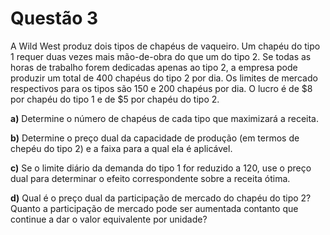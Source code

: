 # Questão 3 
A Wild West produz dois tipos de chapéus de vaqueiro. Um chapéu do tipo 1 requer duas vezes mais mão-de-obra do que um do tipo 2. Se todas as horas de trabalho forem dedicadas apenas ao tipo 2, a empresa pode produzir um total de 400 chapéus do tipo 2 por dia. Os limites de mercado respectivos para os tipos são 150 e 200 chapéus por dia. O lucro é de $8 por chapéu do tipo 1 e de $5 por chapéu do tipo 2.

**a)** Determine o número de chapéus de cada tipo que maximizará a receita.

**b)** Determine o preço dual da capacidade de produção (em termos de chepéu do tipo 2) e a faixa para a qual ela é aplicável.

**c)** Se o limite diário da demanda do tipo 1 for reduzido a 120, use o preço dual para determinar o efeito correspondente sobre a receita ótima.

**d)** Qual é o preço dual da participação de mercado do chapéu do tipo 2? Quanto a participação de mercado pode ser aumentada contanto que continue a dar o valor equivalente
por unidade?